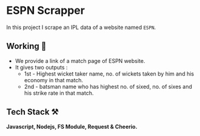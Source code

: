 # ESPN Scrapper

In this project I scrape an IPL data of a website named `ESPN`.

## Working 📝

- We provide a link of a match page of ESPN website.
- It gives two outputs :
    - 1st - Highest wicket taker name, no. of wickets taken by him and his economy in that match.
    - 2nd - batsman name who has highest no. of sixed, no. of sixes and his strike rate in that match.

## Tech Stack ⚒

**Javascript, Nodejs, FS Module, Request & Cheerio.**

